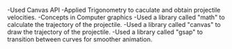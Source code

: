 -Used Canvas API
-Applied Trigonometry to caculate and obtain projectile velocities.
-Concepts in Computer graphics
-Used a library called "math" to calculate the trajectory of the projectile.
-Used a library called "canvas" to draw the trajectory of the projectile.
-Used a library called "gsap" to transition between curves for smoother animation.